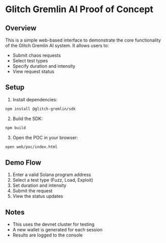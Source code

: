 # Glitch Gremlin AI Proof of Concept

## Overview
This is a simple web-based interface to demonstrate the core functionality of the Glitch Gremlin AI system. It allows users to:
- Submit chaos requests
- Select test types
- Specify duration and intensity
- View request status

## Setup
1. Install dependencies:
```bash
npm install @glitch-gremlin/sdk
```

2. Build the SDK:
```bash
npm build
```

3. Open the POC in your browser:
```bash
open web/poc/index.html
```

## Demo Flow
1. Enter a valid Solana program address
2. Select a test type (Fuzz, Load, Exploit)
3. Set duration and intensity
4. Submit the request
5. View the status updates

## Notes
- This uses the devnet cluster for testing
- A new wallet is generated for each session
- Results are logged to the console
